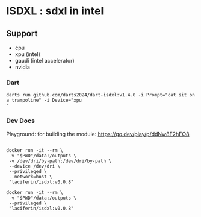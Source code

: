 # ISDXL : sdxl in intel

## Support

- cpu
- xpu (intel)
- gaudi (intel accelerator)
- nvidia

### Dart

```
darts run github.com/darts2024/dart-isdxl:v1.4.0 -i Prompt="cat sit on a trampoline" -i Device="xpu
"
```

### Dev Docs

Playground: for building the module: https://go.dev/play/p/ddNw8F2hFO8

```shell

docker run -it --rm \
 -v "$PWD"/data:/outputs \
 -v /dev/dri/by-path:/dev/dri/by-path \
 --device /dev/dri \
 --privileged \
 --network=host \
 "laciferin/isdxl:v0.0.8"

docker run -it --rm \
 -v "$PWD"/data:/outputs \
 --privileged \
 "laciferin/isdxl:v0.0.8"

```

